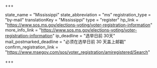 +++

state_name = "Mississippi"
state_abbreviation = "ms"
registration_type = "by-mail"
translationKey = "Mississippi"
type = "register"
hp_link = "https://www.sos.ms.gov/elections-voting/voter-registration-information"
more_info_link = "https://www.sos.ms.gov/elections-voting/voter-registration-information"
ip_deadline = "选举日前 30天"
mail_postmarked_deadline = "必须在选举日前 30 天盖上邮戳"
confirm_registration_link = "https://www.msegov.com/sos/voter_registration/amiregistered/Search"

+++